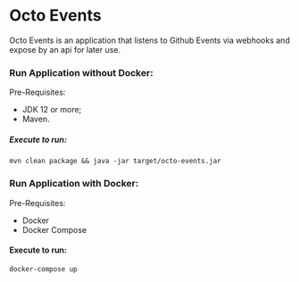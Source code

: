 # Octo Events

Octo Events is an application that listens to Github Events via webhooks and expose by an api for later use.

### Run Application without Docker:

Pre-Requisites:
* JDK 12 or  more;
* Maven.

##### Execute to run:
```shell script
mvn clean package && java -jar target/octo-events.jar
```

### Run Application with Docker:

Pre-Requisites:
* Docker
* Docker Compose

#### Execute to run:
``` shell script
docker-compose up
```